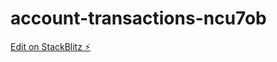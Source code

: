 # account-transactions-ncu7ob

[Edit on StackBlitz ⚡️](https://stackblitz.com/edit/account-transactions-ncu7ob)